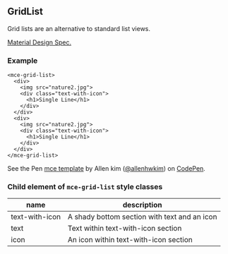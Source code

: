 <a name="GridList"></a>

## GridList
Grid lists are an alternative to standard list views.

[Material Design Spec.](https://material.io/guidelines/components/grid-lists.html#grid-lists-specs)

### Example
```
<mce-grid-list>
  <div>
    <img src="nature2.jpg">
    <div class="text-with-icon">
      <h1>Single Line</h1>
    </div>
  </div>
  <div>
    <img src="nature2.jpg">
    <div class="text-with-icon">
      <h1>Single Line</h1>
    </div>
  </div>
</mce-grid-list>
```

<p data-height="300" data-theme-id="32189" data-slug-hash="BJmaeb" data-default-tab="html,result" data-user="allenhwkim" data-embed-version="2" data-pen-title="mce template" class="codepen">See the Pen <a href="https://codepen.io/allenhwkim/pen/PEJKKo/">mce template</a> by Allen kim (<a href="https://codepen.io/allenhwkim">@allenhwkim</a>) on <a href="https://codepen.io">CodePen</a>.</p>
<script async src="https://production-assets.codepen.io/assets/embed/ei.js"></script>

### Child element of `mce-grid-list` style classes
 |name|description|
 |---|---|
 |text-with-icon| A shady bottom section with text and an icon
 |text| Text within text-with-icon section 
 |icon| An icon within text-with-icon section


